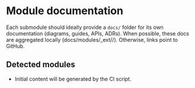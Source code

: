 # Module documentation

<!-- Generated by scripts/generate_modules_docs_index.py; do not edit manually. -->

Each submodule should ideally provide a `docs/` folder for its own documentation (diagrams, guides, APIs, ADRs).
When possible, these docs are aggregated locally (docs/modules/_ext/<module>/). Otherwise, links point to GitHub.

## Detected modules

- Initial content will be generated by the CI script.
